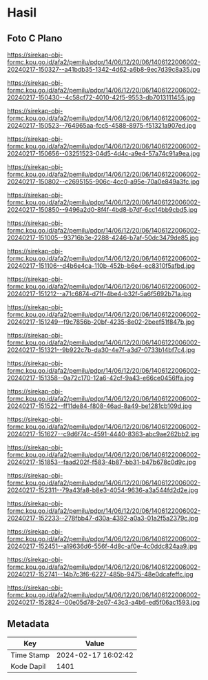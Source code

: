 # Hasil

## Foto C Plano

https://sirekap-obj-formc.kpu.go.id/afa2/pemilu/pdpr/14/06/12/20/06/1406122006002-20240217-150327--a41bdb35-1342-4d62-a6b8-9ec7d39c8a35.jpg

https://sirekap-obj-formc.kpu.go.id/afa2/pemilu/pdpr/14/06/12/20/06/1406122006002-20240217-150430--4c58cf72-4010-42f5-9553-db7013111455.jpg

https://sirekap-obj-formc.kpu.go.id/afa2/pemilu/pdpr/14/06/12/20/06/1406122006002-20240217-150523--764965aa-fcc5-4588-8975-f51321a907ed.jpg

https://sirekap-obj-formc.kpu.go.id/afa2/pemilu/pdpr/14/06/12/20/06/1406122006002-20240217-150656--03251523-04d5-4d4c-a9e4-57a74c91a9ea.jpg

https://sirekap-obj-formc.kpu.go.id/afa2/pemilu/pdpr/14/06/12/20/06/1406122006002-20240217-150802--c2695155-906c-4cc0-a95e-70a0e849a3fc.jpg

https://sirekap-obj-formc.kpu.go.id/afa2/pemilu/pdpr/14/06/12/20/06/1406122006002-20240217-150850--9496a2d0-8f4f-4bd8-b7df-6cc14bb9cbd5.jpg

https://sirekap-obj-formc.kpu.go.id/afa2/pemilu/pdpr/14/06/12/20/06/1406122006002-20240217-151005--93716b3e-2288-4246-b7af-50dc3479de85.jpg

https://sirekap-obj-formc.kpu.go.id/afa2/pemilu/pdpr/14/06/12/20/06/1406122006002-20240217-151106--d4b6e4ca-110b-452b-b6e4-ec8310f5afbd.jpg

https://sirekap-obj-formc.kpu.go.id/afa2/pemilu/pdpr/14/06/12/20/06/1406122006002-20240217-151212--a71c6874-d71f-4be4-b32f-5a6f5692b71a.jpg

https://sirekap-obj-formc.kpu.go.id/afa2/pemilu/pdpr/14/06/12/20/06/1406122006002-20240217-151249--f9c7856b-20bf-4235-8e02-2beef51f847b.jpg

https://sirekap-obj-formc.kpu.go.id/afa2/pemilu/pdpr/14/06/12/20/06/1406122006002-20240217-151321--9b922c7b-da30-4e7f-a3d7-0733b14bf7c4.jpg

https://sirekap-obj-formc.kpu.go.id/afa2/pemilu/pdpr/14/06/12/20/06/1406122006002-20240217-151358--0a72c170-12a6-42cf-9a43-e66ce0456ffa.jpg

https://sirekap-obj-formc.kpu.go.id/afa2/pemilu/pdpr/14/06/12/20/06/1406122006002-20240217-151522--ff11de84-f808-46ad-8a49-be1281cb109d.jpg

https://sirekap-obj-formc.kpu.go.id/afa2/pemilu/pdpr/14/06/12/20/06/1406122006002-20240217-151627--c9d6f74c-4591-4440-8363-abc9ae262bb2.jpg

https://sirekap-obj-formc.kpu.go.id/afa2/pemilu/pdpr/14/06/12/20/06/1406122006002-20240217-151853--faad202f-f583-4b87-bb31-b47b678c0d9c.jpg

https://sirekap-obj-formc.kpu.go.id/afa2/pemilu/pdpr/14/06/12/20/06/1406122006002-20240217-152311--79a43fa8-b8e3-4054-9636-a3a544fd2d2e.jpg

https://sirekap-obj-formc.kpu.go.id/afa2/pemilu/pdpr/14/06/12/20/06/1406122006002-20240217-152233--278fbb47-d30a-4392-a0a3-01a2f5a2379c.jpg

https://sirekap-obj-formc.kpu.go.id/afa2/pemilu/pdpr/14/06/12/20/06/1406122006002-20240217-152451--a19636d6-556f-4d8c-af0e-4c0ddc824aa9.jpg

https://sirekap-obj-formc.kpu.go.id/afa2/pemilu/pdpr/14/06/12/20/06/1406122006002-20240217-152741--14b7c3f6-6227-485b-9475-48e0dcafeffc.jpg

https://sirekap-obj-formc.kpu.go.id/afa2/pemilu/pdpr/14/06/12/20/06/1406122006002-20240217-152824--00e05d78-2e07-43c3-a4b6-ed5f06ac1593.jpg


## Metadata

| Key        | Value               |
| ---------- | ------------------- |
| Time Stamp | 2024-02-17 16:02:42 |
| Kode Dapil | 1401                |



